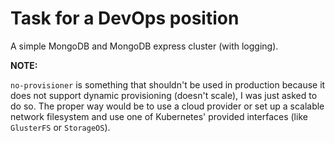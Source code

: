 # Task for a DevOps position

A simple MongoDB and MongoDB express cluster (with logging).

**NOTE:**

`no-provisioner` is something that shouldn't be used in production because it
does not support dynamic provisioning (doesn't scale), I was just asked to do
so. The proper way would be to use a cloud provider or set up a scalable network
filesystem and use one of Kubernetes' provided interfaces (like `GlusterFS` or `StorageOS`).
